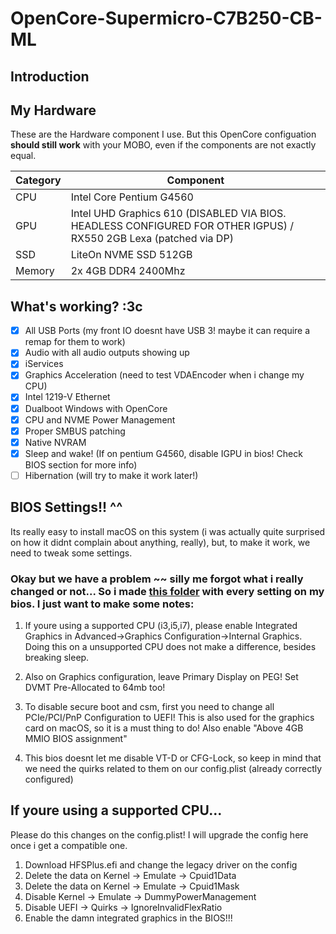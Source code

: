 # OpenCore-Supermicro-C7B250-CB-ML

## Introduction

## My Hardware
These are the Hardware component I use. But this OpenCore configuation <strong>should still work</strong> with your MOBO, even if the components are not exactly equal.


| Category  | Component                            |
| --------- | ------------------------------------ |
| CPU       | Intel Core Pentium G4560                 |
| GPU       | Intel UHD Graphics 610 (DISABLED VIA BIOS. HEADLESS CONFIGURED FOR OTHER IGPUS) / RX550 2GB Lexa (patched via DP)|
| SSD       | LiteOn NVME SSD 512GB		   |
| Memory    | 2x 4GB DDR4 2400Mhz                    |


## What's working? :3c

- [X] All USB Ports (my front IO doesnt have USB 3! maybe it can require a remap for them to work)
- [X] Audio with all audio outputs showing up
- [X] iServices
- [X] Graphics Acceleration (need to test VDAEncoder when i change my CPU)
- [X] Intel 1219-V Ethernet
- [X] Dualboot Windows with OpenCore
- [X] CPU and NVME Power Management
- [X] Proper SMBUS patching
- [X] Native NVRAM
- [X] Sleep and wake! (If on pentium G4560, disable IGPU in bios! Check BIOS section for more info)
- [ ] Hibernation (will try to make it work later!)

## BIOS Settings!! ^^

Its really easy to install macOS on this system (i was actually quite surprised on how it didnt complain about anything, really), but, to make it work, we need to tweak some settings.

### <strong>Okay but we have a problem ~~ </strong>silly me forgot what i really changed or not... So i made [this folder](https://github.com/tetenc555/OpenCore-Supermicro-C7B250-CB-ML/tree/main/BIOS) with every setting on my bios. I just want to make some notes:

1. If youre using a supported CPU (i3,i5,i7), please enable Integrated Graphics in Advanced->Graphics Configuration->Internal Graphics. Doing this on a unsupported CPU does not make a difference, besides breaking sleep.

2. Also on Graphics configuration, leave Primary Display on PEG! Set DVMT Pre-Allocated to 64mb too!

3. To disable secure boot and csm, first you need to change all PCIe/PCI/PnP Configuration to UEFI! This is also used for the graphics card on macOS, so it is a must thing to do! Also enable "Above 4GB MMIO BIOS assignment"

4. This bios doesnt let me disable VT-D or CFG-Lock, so keep in mind that we need the quirks related to them on our config.plist (already correctly configured)

## If youre using a supported CPU...

Please do this changes on the config.plist! I will upgrade the config here once i get a compatible one.

1. Download HFSPlus.efi and change the legacy driver on the config
2. Delete the data on Kernel -> Emulate -> Cpuid1Data
3. Delete the data on Kernel -> Emulate -> Cpuid1Mask
4. Disable Kernel -> Emulate -> DummyPowerManagement
5. Disable UEFI -> Quirks -> IgnoreInvalidFlexRatio
6. Enable the damn integrated graphics in the BIOS!!!
